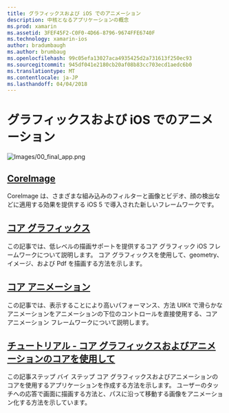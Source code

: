 ```yaml
---
title: グラフィックスおよび iOS でのアニメーション
description: 中核となるアプリケーションの概念
ms.prod: xamarin
ms.assetid: 3FEF45F2-C0F0-4D66-8796-9674FFE6740F
ms.technology: xamarin-ios
author: bradumbaugh
ms.author: brumbaug
ms.openlocfilehash: 99c05efa13027aca4935425d2a731613f250ec93
ms.sourcegitcommit: 945df041e2180cb20af08b83cc703ecd1aedc6b0
ms.translationtype: MT
ms.contentlocale: ja-JP
ms.lasthandoff: 04/04/2018
---
```

# <a name="graphics-and-animation-in-ios"></a>グラフィックスおよび iOS でのアニメーション

![Images/00_final_app.png](images/00-final-app.png "実行のサンプル アプリ") 


##  <a name="coreimageiosplatformgraphics-animation-iosintroduction-to-coreimagemd"></a>[CoreImage](~/ios/platform/graphics-animation-ios/introduction-to-coreimage.md)

CoreImage は、さまざまな組み込みのフィルターと画像とビデオ、顔の検出などに適用する効果を提供する iOS 5 で導入された新しいフレームワークです。

##  <a name="core-graphicsiosplatformgraphics-animation-ioscore-graphicsmd"></a>[コア グラフィックス](~/ios/platform/graphics-animation-ios/core-graphics.md)

この記事では、低レベルの描画サポートを提供するコア グラフィック iOS フレームワークについて説明します。 コア グラフィックスを使用して、geometry、イメージ、および Pdf を描画する方法を示します。

##  <a name="core-animationiosplatformgraphics-animation-ioscore-animationmd"></a>[コア アニメーション](~/ios/platform/graphics-animation-ios/core-animation.md)

この記事では、表示することにより高いパフォーマンス、方法 UIKit で滑らかなアニメーションをアニメーションの下位のコントロールを直接使用する、コア アニメーション フレームワークについて説明します。

##  <a name="walkthrough---using-core-graphics-and-core-animationiosplatformgraphics-animation-iosgraphics-animation-walkthroughmd"></a>[チュートリアル - コア グラフィックスおよびアニメーションのコアを使用して](~/ios/platform/graphics-animation-ios/graphics-animation-walkthrough.md)

この記事ステップ バイ ステップ コア グラフィックスおよびアニメーションのコアを使用するアプリケーションを作成する方法を示します。 ユーザーのタッチへの応答で画面に描画する方法と、パスに沿って移動する画像をアニメーション化する方法を示しています。



